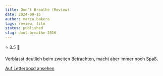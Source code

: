 ```yaml
---
title: Don't Breathe (Review)
date: 2024-09-15
author: marco.bakera
tags: review, film
status: published
slug: dont-breathe-2016
---
```


⭐ 3.5 🔄

Verblasst deutlich beim zweiten Betrachten, macht aber immer noch Spaß.

[Auf Letterboxd ansehen](https://boxd.it/7kqFFR)

